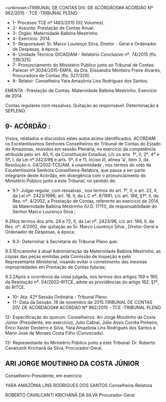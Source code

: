 &lt;unknown&gt;TRIBUNAL DE CONTAS DIV. DE ACÓRDÃOS## ACÓRDÃO Nº 962/2015 - TCE -TRIBUNAL PLENO

- 1- Processo TCE nº 1483/2015 (02 Volumes).
- 2- Assunto: Prestação de Contas Anual.
- 3- Órgão: Maternidade Balbina Mestrinho.
- 4- Exercício: 2014.
- 5- Responsável: Sr. Marco Lourenço Silva, Diretor - Geral e Ordenador de Despesas, à época.
- 6- Unidade Técnica: DICAD/AM - Relatório Conclusivo nº. 74/2015 (fls. 319/325).
- 7-  Pronunciamento  do Ministério Público  junto  ao Tribunal  de Contas: Parecer  nº 3034/2015-EMFA, da Dra. Elissandra Monteiro Freire Alvares, Procuradora de Contas (fls. 327/329).
- 8- Relator: Conselheira Yara Amazônia Lins Rodrigues dos Santos.

EMENTA : Prestação de Contas. Maternidade Balbina Mestrinho. Exercício de 2014.

Contas regulares com  ressalvas.  Quitação ao responsável. Determinação à SEPLENO.

## 9- ACÓRDÃO :

Vistos, relatados e discutidos estes autos acima identificados, ACORDAM os Excelentíssimos Senhores Conselheiros do Tribunal de Contas do Estado do Amazonas, reunidos em sessão Plenária, no exercício da  competência atribuída pelo art.  40,  II, da Constituição Estadual, c/c os arts. 1º, II, 2º, 4º e 5º, I, da Lei nº 2423/96 e arts. 5º, II e 11, inciso  III,  alínea  'a',  item  3,  da  Resolução  n.  04/2002-TCE/AM, à  unanimidade ,  nos termos do voto da Excelentíssima Senhora Conselheira-Relatora, que passa a ser parte integrante deste  Acórdão, em divergência com o pronunciamento do Ministério Público junto a este Tribunal, no sentido de:

- 9.1- Julgar regular, com ressalvas , nos termos do art. 1º, II, e art. 22, II, da Lei nº. 2423/1996; art. 18, II, da L.C nº. 6/1991; c/c art. 188, §1º, II, da Res. nº. 4/2002, a Prestação de Contas, referente ao exercício de 2014, da  Maternidade Balbina Mestrinho (U.G. 17111), de responsabilidade do Senhor Marco Lourenço Silva ;

9.2Nos termos dos arts. 24 e 72, II, da Lei nº. 2423/96, c/c art. 189, II, da Res. nº. 4/2002, dar quitação ao Sr. Marco Lourenço Silva , Diretor-Geral e Ordenador de Despesas, à época;

- 9.3- Determinar à Secretaria do Tribunal Pleno que:

9.3.1Encaminhe à atual Administração da Maternidade Balbina Mestrinho, as cópias das peças emitidas pela Comissão de Inspeção e pelo Representante Ministerial, visando evitar o cometimento das mesmas impropriedades em Prestação de Contas futuras;

9.3.2Após a ocorrência da coisa julgada, nos termos dos artigos 159 e 160,  da  Resolução  nº.  04/2002-RITCE,  adote  as  providências  do  artigo  162,  §1º,  do RITCE.

- 10- Ata: 42ª Sessão Ordinária - Tribunal Pleno.
- 11- Data da Sessão: 18 de novembro de 2015.TRIBUNAL DE CONTAS DIV. DE ACÓRDÃOS## ACÓRDÃO Nº 962/2015 - TCE -TRIBUNAL PLENO

12-  Especificação  do  quorum: Conselheiros:  Ari  Jorge  Moutinho  da  Costa  Júnior (Presidente, em exercício), Julio Cabral, Júlio Assis Corrêa Pinheiro, Érico Xavier Desterro e Silva, Yara Amazônia Lins Rodrigues dos Santos e Mário José de Moraes Costa Filho (Convocado).

13- Representante do Ministério Público junto a este Tribunal: Dr. Roberto Cavalcanti Krichanã da Silva, Procurador-Geral.

## ARI JORGE MOUTINHO DA COSTA JÚNIOR

Conselheiro-Presidente, em exercício

YARA AMAZÔNIA LINS RODRIGUES DOS SANTOS Conselheira-Relatora

ROBERTO CAVALCANTI KRICHANÃ DA SILVA Procurador-Geral